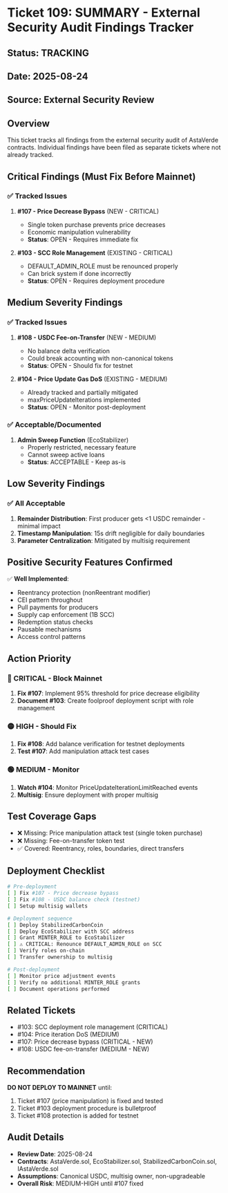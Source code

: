 # Ticket 109: SUMMARY - External Security Audit Findings Tracker

## Status: TRACKING
## Date: 2025-08-24
## Source: External Security Review

## Overview

This ticket tracks all findings from the external security audit of AstaVerde contracts. Individual findings have been filed as separate tickets where not already tracked.

## Critical Findings (Must Fix Before Mainnet)

### ✅ Tracked Issues

1. **#107 - Price Decrease Bypass** (NEW - CRITICAL)
   - Single token purchase prevents price decreases
   - Economic manipulation vulnerability
   - **Status**: OPEN - Requires immediate fix

2. **#103 - SCC Role Management** (EXISTING - CRITICAL)  
   - DEFAULT_ADMIN_ROLE must be renounced properly
   - Can brick system if done incorrectly
   - **Status**: OPEN - Requires deployment procedure

## Medium Severity Findings

### ✅ Tracked Issues

1. **#108 - USDC Fee-on-Transfer** (NEW - MEDIUM)
   - No balance delta verification
   - Could break accounting with non-canonical tokens
   - **Status**: OPEN - Should fix for testnet

2. **#104 - Price Update Gas DoS** (EXISTING - MEDIUM)
   - Already tracked and partially mitigated
   - maxPriceUpdateIterations implemented
   - **Status**: OPEN - Monitor post-deployment

### ✅ Acceptable/Documented

1. **Admin Sweep Function** (EcoStabilizer)
   - Properly restricted, necessary feature
   - Cannot sweep active loans
   - **Status**: ACCEPTABLE - Keep as-is

## Low Severity Findings

### ✅ All Acceptable

1. **Remainder Distribution**: First producer gets <1 USDC remainder - minimal impact
2. **Timestamp Manipulation**: 15s drift negligible for daily boundaries  
3. **Parameter Centralization**: Mitigated by multisig requirement

## Positive Security Features Confirmed

✅ **Well Implemented**:
- Reentrancy protection (nonReentrant modifier)
- CEI pattern throughout
- Pull payments for producers
- Supply cap enforcement (1B SCC)
- Redemption status checks
- Pausable mechanisms
- Access control patterns

## Action Priority

### 🔴 CRITICAL - Block Mainnet

1. **Fix #107**: Implement 95% threshold for price decrease eligibility
2. **Document #103**: Create foolproof deployment script with role management

### 🟡 HIGH - Should Fix

1. **Fix #108**: Add balance verification for testnet deployments
2. **Test #107**: Add manipulation attack test cases

### 🟢 MEDIUM - Monitor

1. **Watch #104**: Monitor PriceUpdateIterationLimitReached events
2. **Multisig**: Ensure deployment with proper multisig

## Test Coverage Gaps

- ❌ Missing: Price manipulation attack test (single token purchase)
- ❌ Missing: Fee-on-transfer token test
- ✅ Covered: Reentrancy, roles, boundaries, direct transfers

## Deployment Checklist

```bash
# Pre-deployment
[ ] Fix #107 - Price decrease bypass
[ ] Fix #108 - USDC balance check (testnet)
[ ] Setup multisig wallets

# Deployment sequence  
[ ] Deploy StabilizedCarbonCoin
[ ] Deploy EcoStabilizer with SCC address
[ ] Grant MINTER_ROLE to EcoStabilizer
[ ] ⚠️ CRITICAL: Renounce DEFAULT_ADMIN_ROLE on SCC
[ ] Verify roles on-chain
[ ] Transfer ownership to multisig

# Post-deployment
[ ] Monitor price adjustment events
[ ] Verify no additional MINTER_ROLE grants
[ ] Document operations performed
```

## Related Tickets

- #103: SCC deployment role management (CRITICAL)
- #104: Price iteration DoS (MEDIUM)
- #107: Price decrease bypass (CRITICAL - NEW)
- #108: USDC fee-on-transfer (MEDIUM - NEW)

## Recommendation

**DO NOT DEPLOY TO MAINNET** until:
1. Ticket #107 (price manipulation) is fixed and tested
2. Ticket #103 deployment procedure is bulletproof
3. Ticket #108 protection is added for testnet

## Audit Details

- **Review Date**: 2025-08-24
- **Contracts**: AstaVerde.sol, EcoStabilizer.sol, StabilizedCarbonCoin.sol, IAstaVerde.sol
- **Assumptions**: Canonical USDC, multisig owner, non-upgradeable
- **Overall Risk**: MEDIUM-HIGH until #107 fixed